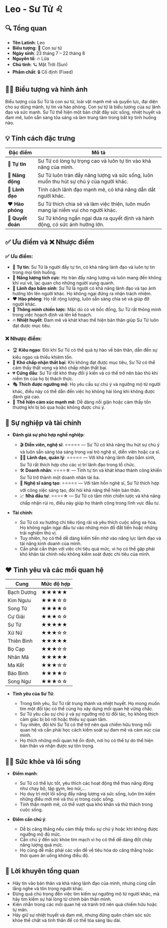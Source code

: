 # Leo - Sư Tử ♌️

## 🔍 Tổng quan

* **Tên Latinh**: Leo
* **Biểu tượng**: 🦁 Con sư tử
* **Ngày sinh**: 23 tháng 7 – 22 tháng 8
* **Nguyên tố**: 🔥 Lửa
* **Chủ tinh**: 🪐 Mặt Trời (Sun)
* **Phẩm chất**: 🔒 Cố định (Fixed)

## 🧑‍🎨 Biểu tượng và hình ảnh

Biểu tượng của Sư Tử là con sư tử, loài vật mạnh mẽ và quyền lực, đại diện cho sự dũng mãnh, tự tin và hào phóng. Con sư tử là biểu tượng của sự lãnh đạo và sức mạnh. Sư Tử thể hiện một bản chất đầy sức sống, nhiệt huyết và đam mê, luôn sẵn sàng tỏa sáng và làm trung tâm trong bất kỳ tình huống nào.

## 💡 Tính cách đặc trưng

| Đặc điểm              | Mô tả                                                   |
| --------------------- | ------------------------------------------------------- |
| 🦁 **Tự tin**         | Sư Tử có lòng tự trọng cao và luôn tự tin vào khả năng của mình. |
| 🎉 **Năng động**      | Sư Tử luôn tràn đầy năng lượng và sức sống, luôn muốn thu hút sự chú ý của người khác. |
| 👑 **Lãnh đạo**       | Tính cách lãnh đạo mạnh mẽ, có khả năng dẫn dắt người khác. |
| ❤️ **Hào phóng**      | Sư Tử thích chia sẻ và làm việc thiện, luôn muốn mang lại niềm vui cho người khác. |
| 💪 **Quyết đoán**     | Sư Tử không ngần ngại đưa ra quyết định và hành động, có sức ảnh hưởng lớn. |

## ✅ Ưu điểm và ❌ Nhược điểm

### ✅ Ưu điểm:

* 🦁 **Tự tin**: Sư Tử là người đầy tự tin, có khả năng lãnh đạo và luôn tự tin trong mọi tình huống.
* 🎉 **Năng lượng tích cực**: Họ tràn đầy năng lượng và luôn mang đến không khí vui vẻ, lạc quan cho những người xung quanh.
* 👑 **Lãnh đạo bẩm sinh**: Sư Tử là người có khả năng lãnh đạo và tạo ảnh hưởng lớn lên người khác. Họ không ngại đứng ra nhận trách nhiệm.
* ❤️ **Hào phóng**: Họ rất rộng lượng, luôn sẵn sàng chia sẻ và giúp đỡ người khác.
* 🧠 **Thông minh chiến lược**: Mặc dù có vẻ bốc đồng, Sư Tử rất thông minh trong việc hoạch định và lên kế hoạch.
* 🔥 **Nhiệt huyết**: Đam mê và khát khao thể hiện bản thân giúp Sư Tử luôn đạt được mục tiêu.

### ❌ Nhược điểm:

* 🏆 **Kiêu ngạo**: Đôi khi Sư Tử có thể quá tự hào về bản thân, dẫn đến sự kiêu ngạo và thiếu khiêm tốn.
* 🚶 **Khó chấp nhận thất bại**: Khi không đạt được mục tiêu, Sư Tử có thể cảm thấy thất vọng và khó chấp nhận thất bại.
* 💔 **Cứng đầu**: Sư Tử rất khó thay đổi ý kiến và có thể trở nên bảo thủ khi niềm tin của họ bị thách thức.
* 🎭 **Thích được ngưỡng mộ**: Họ yêu cầu sự chú ý và ngưỡng mộ từ người khác, điều này có thể dẫn đến việc họ không hài lòng khi không được đánh giá cao.
* 🧊 **Thể hiện cảm xúc mạnh mẽ**: Dễ dàng nổi giận hoặc cảm thấy tổn thương khi bị bỏ qua hoặc không được chú ý.

## 💼 Sự nghiệp và tài chính

* **Đánh giá sự phù hợp nghề nghiệp**:

  * 🎬 **Diễn viên, nghệ sĩ**: ⭐⭐⭐⭐⭐ — Sư Tử có khả năng thu hút sự chú ý và luôn sẵn sàng tỏa sáng trong vai trò nghệ sĩ, diễn viên hoặc ca sĩ.
  * 🧑‍💼 **Lãnh đạo, quản lý**: ⭐⭐⭐⭐⭐ — Với khả năng lãnh đạo bẩm sinh, Sư Tử rất thích hợp cho các vị trí lãnh đạo trong tổ chức.
  * 🛠️ **Doanh nhân**: ⭐⭐⭐⭐☆ — Tính tự tin và khát khao thành công khiến Sư Tử trở thành một doanh nhân tài ba.
  * 🎨 **Nghệ sĩ sáng tạo**: ⭐⭐⭐⭐⭐ — Với tâm hồn nghệ sĩ, Sư Tử thích hợp với công việc sáng tạo, đòi hỏi khả năng thể hiện bản thân.
  * 📈 **Nhà đầu tư**: ⭐⭐⭐⭐☆ — Sư Tử có tầm nhìn chiến lược và khả năng chấp nhận rủi ro, điều này giúp họ thành công trong lĩnh vực đầu tư.

* **Tài chính**:

  * Sư Tử có xu hướng chi tiêu rộng rãi và yêu thích cuộc sống xa hoa. Họ không ngần ngại đầu tư vào những món đồ đắt tiền hoặc những trải nghiệm thú vị.
  * Tuy nhiên, họ có thể dễ dàng kiếm tiền nhờ vào năng lực lãnh đạo và tài năng kinh doanh của mình.
  * Cần phải cẩn thận với việc chi tiêu quá mức, vì họ có thể gặp phải khó khăn tài chính nếu không kiểm soát được chi tiêu của mình.

## ❤️ Tình yêu và các mối quan hệ

| Cung       | Mức độ hợp |
| ---------- | ---------- |
| Bạch Dương | ★★★★★      |
| Kim Ngưu   | ★★★☆☆      |
| Song Tử    | ★★★★☆      |
| Cự Giải    | ★★★☆☆      |
| Sư Tử      | ★★★★★      |
| Xử Nữ      | ★★★☆☆      |
| Thiên Bình | ★★★★★      |
| Bọ Cạp     | ★★★☆☆      |
| Nhân Mã    | ★★★★★      |
| Ma Kết     | ★★★☆☆      |
| Bảo Bình   | ★★★★☆      |
| Song Ngư   | ★★★☆☆      |

* **Tình yêu của Sư Tử**:

  * Trong tình yêu, Sư Tử rất trung thành và nhiệt huyết. Họ mong muốn tìm một đối tác có thể cùng họ xây dựng mối quan hệ vững chắc.
  * Sư Tử yêu cầu sự chú ý và sự ngưỡng mộ từ đối tác, họ không thích cảm giác bị bỏ rơi hoặc thiếu sự quan tâm.
  * Tuy nhiên, đôi khi Sư Tử có thể trở nên quá chiếm hữu trong mối quan hệ và cần phải học cách kiểm soát sự đam mê và cảm xúc của mình.
  * Họ thích những mối quan hệ ổn định, nơi họ có thể tự do thể hiện bản thân và nhận được sự tôn trọng.

## 🧘‍♂️ Sức khỏe và lối sống

* **Điểm mạnh**:

  * Sư Tử có thể lực tốt, yêu thích các hoạt động thể thao năng động như chạy bộ, tập gym, leo núi,…
  * Họ duy trì một lối sống đầy năng lượng và sức sống, luôn tìm kiếm những điều mới mẻ và thú vị trong cuộc sống.
  * Tinh thần mạnh mẽ, có thể vượt qua khó khăn và thử thách trong cuộc sống.

* **Điểm cần chú ý**:

  * Dễ bị căng thẳng nếu cảm thấy thiếu sự chú ý hoặc khi không được ngưỡng mộ đủ mức.
  * Cần chú ý đến sức khỏe tim mạch vì họ có thể dễ dàng đốt cháy năng lượng quá mức.
  * Họ cũng dễ mắc phải các vấn đề về tiêu hóa do căng thẳng hoặc thói quen ăn uống không điều độ.

## 🌟 Lời khuyên tổng quan

* Hãy tin vào bản thân và khả năng lãnh đạo của mình, nhưng cũng cần lắng nghe và tôn trọng người khác.
* Đừng quá chú trọng đến việc tìm kiếm sự ngưỡng mộ từ người khác, mà hãy tìm kiếm sự hài lòng từ chính bản thân mình.
* Kiên nhẫn trong các mối quan hệ và tránh trở nên quá chiếm hữu hoặc tự mãn.
* Hãy giữ sự nhiệt huyết và đam mê, nhưng đừng quên chăm sóc sức khỏe thể chất và tinh thần để có thể tỏa sáng lâu dài.

